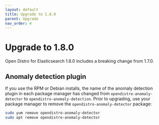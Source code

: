 ```yaml
---
layout: default
title: Upgrade to 1.8.0
parent: Upgrade
nav_order: 4
---
```


# Upgrade to 1.8.0

Open Distro for Elasticsearch 1.8.0 includes a breaking change from 1.7.0.


## Anomaly detection plugin

If you use the RPM or Debian installs, the name of the anomaly detection plugin in each package manager has changed from `opendistro-anomaly-detector` to `opendistro-anomaly-detection`. Prior to upgrading, use your package manager to remove the `opendistro-anomaly-detector` package:

```bash
sudo yum remove opendistro-anomaly-detector
sudo apt remove opendistro-anomaly-detector
```
